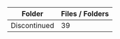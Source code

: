 | Folder       |   Files / Folders |
|--------------|-------------------|
| Discontinued |                39 |